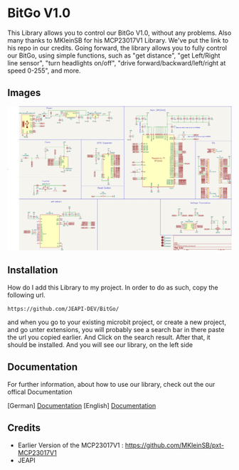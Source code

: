 
# BitGo V1.0

This Library allows you to control our BitGo V1.0, without any problems. Also many thanks to MKleinSB for his MCP23017V1 Library. We've put the link to his repo in our credits. Going forward, the library allows you to fully control our BitGo, using simple functions, such as "get distance", "get Left/Right line sensor", "turn headlights on/off", "drive forward/backward/left/right at speed 0-255", and more.

## Images

![App Screenshot](https://raw.githubusercontent.com/JEAPI-DEV/GNA/main/images/Schematic.png)


## Installation

How do I add this Library to my project.
In order to do as such, copy the following url.

```
https://github.com/JEAPI-DEV/BitGo/
```

and when you go to your existing microbit project, or create a new project, and go unter extensions, you will probably see a search bar in there paste the url you copied earlier. And Click on the search result. After that, it should be installed. And you will see our library, on the left side


    
## Documentation

For further information, about how to use our library, check out the our offical Documentation

[German]
[Documentation](https://linktodocumentation)
[English] 
[Documentation](https://linktodocumentation)


## Credits

- Earlier Version of the MCP23017V1 : https://github.com/MKleinSB/pxt-MCP23017V1
- JEAPI